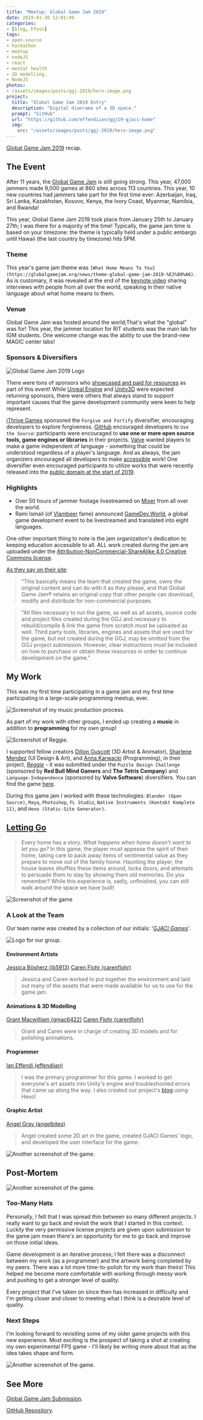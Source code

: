 ```yaml
---
title: "Meetup: Global Game Jam 2019"
date: 2019-01-30 12:01:49
categories: 
- [blog, hfoss]
tags:
- open-source
- hackathon
- meetup
- nodeJS
- react
- mental health
- 3D modelling,
- NodeJS
photos:
- /assets/images/posts/ggj-2019/hero-image.png
project:
  title: "Global Game Jam 2019 Entry"
  description: "Digital diaorama of a 3D space."
  prompt: "GitHub"
  url: "https://github.com/effendiian/ggj19-gjaci-home"
  img: 
    src: "/assets/images/posts/ggj-2019/hero-image.png"
---
```


[Global Game Jam 2019](https://globalgamejam.org/news/time-go-home-ggj19-roundup) recap.

<!-- more -->

## The Event ##

After 11 years, the [Global Game Jam](https://globalgamejam.org) is still going strong. This year, 47,000 jammers made 9,000 games at 860 sites across 113 countries. This year, 10 new countries had jammers take part for the first time ever: Azerbaijan, Iraq, Sri Lanka, Kazakhstan, Kosovo, Kenya, the Ivory Coast, Myanmar, Namibia, and Rwanda!

This year, Global Game Jam 2019 took place from January 25th to January 27th; I was there for a majority of the time! Typically, the game jam time is based on your timezone: the theme is typically held under a public embargo until Hawaii (the last country by timezone) hits 5PM.

### Theme ###

This year's game jam theme was `[What Home Means To You](https://globalgamejam.org/news/theme-global-game-jam-2019-%E2%80%A6)`. As is customary, it was revealed at the end of the [keynote video](https://youtu.be/pUohwjq9RkA?t=836) sharing interviews with people from all over the world, speaking in their native language about what home means to them.

### Venue ###

Global Game Jam was hosted around the world;That's what the "global" was for! This year, the jammer location for RIT students was the main lab for IGM students. One welcome change was the ability to use the brand-new MAGIC center labs!

### Sponsors & Diversifiers ###

![Global Game Jam 2019 Logo](/assets/images/posts/ggj-2019/ggj.jpg)

There were tons of sponsors who [showcased and paid for resources](https://globalgamejam.org/jammer-resources) as part of this event! While [Unreal Engine]() and [Unity3D]() were expected returning sponsors, there were others that always stand to support important causes that the game development community were keen to help represent.

[iThrive Games](http://ithrivegames.org/) sponsored the `Forgive and Fortify` diversifier, encouraging developers to explore forgiveness. [GitHub](https://github.com/) encouraged developers to `Use the Source`: participants were encouraged to **use one or more open source tools, game engines or libraries** in their projects. [Valve](https://www.valvesoftware.com/en/) wanted players to make a game independent of language - something that could be understood regardless of a player's language. And as always, the jam organizers encouraged all developers to make [accessible](https://docs.microsoft.com/en-us/windows/desktop/winauto/microsoft-active-accessibility) work! One diversifier even encouraged participants to utilize works that were recently released into the [public domain at the start of 2019](https://en.wikipedia.org/wiki/2019_in_public_domain).

### Highlights ###

- Over 50 hours of jammer footage livestreamed on [Mixer](https://mixer.com/) from all over the world.
- Rami Ismail (of [Vlambeer](https://www.vlambeer.com/) fame) announced [GameDev.World](https://gamedev.world/), a global game development event to be livestreamed and translated into eight languages.

One other important thing to note is the jam organization's dedication to keeping education accessible to all. ALL work created during the jam are uploaded under the [Attribution-NonCommercial-ShareAlike 4.0 Creative Commons license](https://creativecommons.org/licenses/by-nc-sa/4.0/).

[As they say on their site](https://globalgamejam.org/legal-policies):

> "This basically means the team that created the game, owns the original content and can do with it as they please, and that Global Game Jam® retains an original copy that other people can download, modify and distribute for non-commercial purposes. 

> "All files necessary to run the game, as well as all assets, source code and project files created during the GGJ and necessary to rebuild/compile & link the game from scratch must be uploaded as well. Third party tools, libraries, engines and assets that are used for the game, but not created during the GGJ, may be omitted from the GGJ project submission. However, clear instructions must be included on how to purchase or obtain these resources in order to continue development on the game."

## My Work ##

This was my first time participating in a game jam and my first time participating in a large-scale programming meetup, ever. 

![Screenshot of my music production process.](/assets/images/posts/ggj-2019/screenshot-music.gif)

As part of my work with other groups, I ended up creating a **music** in addition to **programming** for my own group!

![Screenshot of Reggie.](/assets/images/posts/ggj-2019/reggie-screenshot.png)

I supported fellow creators [Dillon Guscott](https://globalgamejam.org/users/dganimates) (3D Artist & Animator), [Sharlene Mendez](https://globalgamejam.org/users/smendez15) (UI Design & Art), and [Anna Karwacki](https://globalgamejam.org/users/theninjarabbit5) (Programming), in their project, [*Reggie*](https://globalgamejam.org/2019/games/reggie) - it was submitted under the `Puzzle Design Challenge` (sponsored by **Red Bull Mind Gamers** and **The Tetris Company**) and `Language-Independence` (sponsored by **Valve Software**) diversifiers. You can find the game [here](https://github.com/theninjarabbit5/GlobalGameJam2019).

During this game jam I worked with these technologies: `Blender (Open Source)`, `Maya`, `Photoshop`, `FL Studio`, `Native Instruments (Kontakt Komplete 11)`, and `Hexo (Static-Site Generator)`.

## [Letting Go](https://globalgamejam.org/2019/games/letting-go) ##

> Every home has a story. *What happens when home doesn't want to let you go?* In this game, the player must appease the spirit of their home, taking care to pack away items of sentimental value as they prepare to move out of the family home. Haunting the player, the house leaves shuffles these items around, locks doors, and attempts to persuade them to stay by showing them old memories. Do you remember? While this experience is, sadly, unfinished, you can still walk around the space we have built!

![Screenshot of the game](/assets/images/posts/ggj-2019/screenshot-1.png)

### A Look at the Team ###

Our team name was created by a collection of our initials: '[*GJACI Games*](https://effendiian.github.io/ggj19-gjaci-home/)'.

![Logo for our group.](/assets/images/posts/ggj-2019/logo.png)

#### Environment Artists ####

[Jessica Bösherz (jb5913)](https://globalgamejam.org/users/jb5913)
[Caren Flohr (carenflohr)](https://globalgamejam.org/users/carenflohr)
> Jessica and Caren worked to put together the environment and laid out many of the assets that were made available for us to use for the game jam.

#### Animations & 3D Modelling ####

[Grant Macwilliam (gmac6422)](https://globalgamejam.org/users/gmac6422)
[Caren Flohr (carenflohr)](https://globalgamejam.org/users/carenflohr)
> Grant and Caren were in charge of creating 3D models and for polishing animations.

#### Programmer #####

[Ian Effendi (effendiian)](https://github.com/effendiian)
> I was the primary programmer for this game. I worked to get everyone's art assets into Unity's engine and troubleshooted errors that came up along the way. I also created our project's [blog](https://effendiian.github.io/ggj19-gjaci-home/) using Hexo!

#### Graphic Artist ####

[Angel Gray (angelbites)](https://globalgamejam.org/users/angelbites)
> Angel created some 2D art in the game, created GJACI Games' logo, and developed the user interface for the game.

![Another screenshot of the game.](/assets/images/posts/ggj-2019/screenshot-2.png)


## Post-Mortem ##

![Another screenshot of the game.](/assets/images/posts/ggj-2019/screenshot-3.png)

### Too-Many Hats ###

Personally, I felt that I was spread thin between so many different projects. I really want to go back and revisit the work that I started in this context. Luckily the very permissive license projects are given upon submission to the game jam mean there's an opportunity for me to go back and improve on those initial ideas. 

Game development is an iterative process; I felt there was a disconnect between my work (as a programmer) and the artwork being completed by my peers. There was a lot more time-to-polish for my work than theirs! This helped me become more comfortable with working through messy work and pushing to get a stronger level of quality.

Every project that I've taken on since then has increased in difficulty and I'm getting closer and closer to meeting what I think is a desirable level of quality.

### Next Steps ###

I'm looking forward to revisiting some of my older game projects with this new experience. Most exciting is the prospect of taking a shot at creating my own experimental FPS game - I'll likely be writing more about that as the idea takes shape and form.

![Another screenshot of the game.](/assets/images/posts/ggj-2019/screenshot-4.png)

## See More ##

[Global Game Jam Submission](https://globalgamejam.org/2019/games/letting-go-working-title).

[GitHub Repository](https://github.com/effendiian/ggj19-gjaci-home).